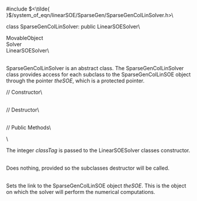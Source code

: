 \
\#include
$<\tilde{ }$/system_of_eqn/linearSOE/SparseGen/SparseGenColLinSolver.h$>$\

class SparseGenColLinSolver: public LinearSOESolver\

MovableObject\
Solver\
LinearSOESolver\

\
SparseGenColLinSolver is an abstract class. The SparseGenColLinSolver
class provides access for each subclass to the SparseGenColLinSOE object
through the pointer *theSOE*, which is a protected pointer.

// Constructor\

\
// Destructor\

\
// Public Methods\

\

The integer *classTag* is passed to the LinearSOESolver classes
constructor.

\
Does nothing, provided so the subclasses destructor will be called.

\
Sets the link to the SparseGenColLinSOE object *theSOE*. This is the
object on which the solver will perform the numerical computations.
